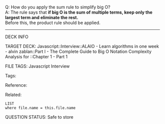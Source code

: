 Q: How do you apply the sum rule to simplify big O?  
A: The rule says that **if big O is the sum of multiple terms, keep only the largest term and eliminate the rest.**  
Before this, the product rule should be applied.


---

DECK INFO

TARGET DECK: Javascript::Interview::ALAIO - Learn algorithms in one week - alvin zablan::Part I - The Complete Guide to Big O Notation Complexity Analysis for ::Chapter 1 - Part 1

FILE TAGS: Javascript Interview

Tags:

Reference:

Related:

```dataview
LIST
where file.name = this.file.name
```

QUESTION STATUS: Safe to store
